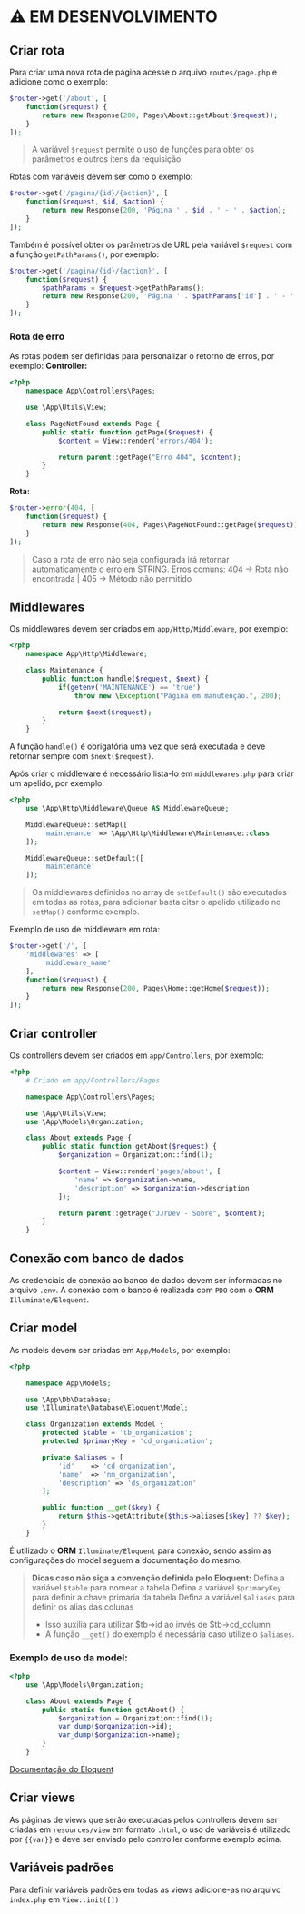 # ⚠️ EM DESENVOLVIMENTO

## Criar rota

Para criar uma nova rota de página acesse o arquivo `routes/page.php` e adicione como o exemplo:

```php
$router->get('/about', [
    function($request) {
        return new Response(200, Pages\About::getAbout($request));
    }
]);
```

> A variável `$request` permite o uso de funções para obter os parâmetros e outros itens da requisição

Rotas com variáveis devem ser como o exemplo:

```php
$router->get('/pagina/{id}/{action}', [
    function($request, $id, $action) {
        return new Response(200, 'Página ' . $id . ' - ' . $action);
    }
]);
```

Também é possível obter os parâmetros de URL pela variável `$request` com a função `getPathParams()`, por exemplo:

```php
$router->get('/pagina/{id}/{action}', [
    function($request) {
        $pathParams = $request->getPathParams();
        return new Response(200, 'Página ' . $pathParams['id'] . ' - ' . $pathParams['action']);
    }
]);
```

### Rota de erro

As rotas podem ser definidas para personalizar o retorno de erros, por exemplo:
**Controller:**

```php
<?php
    namespace App\Controllers\Pages;

    use \App\Utils\View;

    class PageNotFound extends Page {
        public static function getPage($request) {
            $content = View::render('errors/404');

            return parent::getPage("Erro 404", $content);
        }
    }
```

**Rota:**

```php
$router->error(404, [
    function($request) {
        return new Response(404, Pages\PageNotFound::getPage($request));
    }
]);
```

> Caso a rota de erro não seja configurada irá retornar automaticamente o erro em STRING.
> Erros comuns: 404 -> Rota não encontrada | 405 -> Método não permitido

## Middlewares

Os middlewares devem ser criados em `app/Http/Middleware`, por exemplo:

```php
<?php
    namespace App\Http\Middleware;

    class Maintenance {
        public function handle($request, $next) {
            if(getenv('MAINTENANCE') == 'true')
                throw new \Exception("Página em manutenção.", 200);

            return $next($request);
        }
    }
```

A função `handle()` é obrigatória uma vez que será executada e deve retornar sempre com `$next($request)`.

Após criar o middleware é necessário lista-lo em `middlewares.php` para criar um apelido, por exemplo:

```php
<?php
    use \App\Http\Middleware\Queue AS MiddlewareQueue;

    MiddlewareQueue::setMap([
        'maintenance' => \App\Http\Middleware\Maintenance::class
    ]);

    MiddlewareQueue::setDefault([
        'maintenance'
    ]);
```

> Os middlewares definidos no array de `setDefault()` são executados em todas as rotas, para adicionar basta citar o apelido utilizado no `setMap()` conforme exemplo.

Exemplo de uso de middleware em rota:

```php
$router->get('/', [
    'middlewares' => [
        'middleware_name'
    ],
    function($request) {
        return new Response(200, Pages\Home::getHome($request));
    }
]);
```

## Criar controller

Os controllers devem ser criados em `app/Controllers`, por exemplo:

```php
<?php
    # Criado em app/Controllers/Pages

    namespace App\Controllers\Pages;

    use \App\Utils\View;
    use \App\Models\Organization;

    class About extends Page {
        public static function getAbout($request) {
            $organization = Organization::find(1);

            $content = View::render('pages/about', [
                'name' => $organization->name,
                'description' => $organization->description
            ]);

            return parent::getPage("JJrDev - Sobre", $content);
        }
    }
```

## Conexão com banco de dados

As credenciais de conexão ao banco de dados devem ser informadas no arquivo `.env`. A conexão com o banco é realizada com `PDO` com o **ORM** `Illuminate/Eloquent`.

## Criar model

As models devem ser criadas em `App/Models`, por exemplo:

```php
<?php

    namespace App\Models;

    use \App\Db\Database;
    use \Illuminate\Database\Eloquent\Model;

    class Organization extends Model {
        protected $table = 'tb_organization';
        protected $primaryKey = 'cd_organization';

        private $aliases = [
            'id'    => 'cd_organization',
            'name'  => 'nm_organization',
            'description' => 'ds_organization'
        ];

        public function __get($key) {
            return $this->getAttribute($this->aliases[$key] ?? $key);
        }
    }
```

É utilizado o **ORM** `Illuminate/Eloquent` para conexão, sendo assim as configurações do model seguem a documentação do mesmo.

> **Dicas caso não siga a convenção definida pelo Eloquent:**
> Defina a variável `$table` para nomear a tabela
> Defina a variável `$primaryKey` para definir a chave primaria da tabela
> Defina a variável `$aliases` para definir os alias das colunas
>
> - Isso auxilia para utilizar $tb->id ao invés de $tb->cd_column
> - A função `__get()` do exemplo é necessária caso utilize o `$aliases`.

### Exemplo de uso da model:

```php
<?php
    use \App\Models\Organization;

    class About extends Page {
        public static function getAbout() {
            $organization = Organization::find(1);
            var_dump($organization->id);
            var_dump($organization->name);
        }
    }
```

[Documentação do Eloquent](https://laravel-docs-pt-br.readthedocs.io/en/latest/eloquent/)

## Criar views

As páginas de views que serão executadas pelos controllers devem ser criadas em `resources/view` em formato `.html`, o uso de variáveis é utilizado por `{{var}}` e deve ser enviado pelo controller conforme exemplo acima.

## Variáveis padrões

Para definir variáveis padrões em todas as views adicione-as no arquivo `index.php` em `View::init([])`
